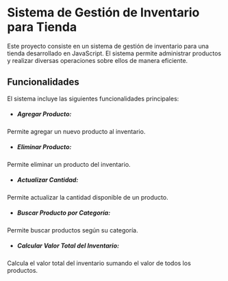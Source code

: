 # Sistema de Gestión de Inventario para Tienda
Este proyecto consiste en un sistema de gestión de inventario para una tienda desarrollado en JavaScript. El sistema permite administrar productos y realizar diversas operaciones sobre ellos de manera eficiente.

## Funcionalidades
El sistema incluye las siguientes funcionalidades principales:

  - ##### Agregar Producto:
Permite agregar un nuevo producto al inventario.
  - ##### Eliminar Producto:
Permite eliminar un producto del inventario.
- ##### Actualizar Cantidad:
Permite actualizar la cantidad disponible de un producto.
- ##### Buscar Producto por Categoría:
Permite buscar productos según su categoría.
- ##### Calcular Valor Total del Inventario:
Calcula el valor total del inventario sumando el valor de todos los productos.
